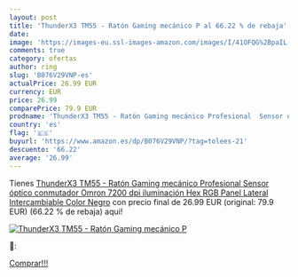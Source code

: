 ```yaml
---
layout: post
title: 'ThunderX3 TM55 - Ratón Gaming mecánico P al 66.22 % de rebaja'
date: 
image: 'https://images-eu.ssl-images-amazon.com/images/I/41OFQG%2BpaIL._SL200_.jpg'
comments: true
category: ofertas
author: ring
slug: 'B076V29VNP-es'
actualPrice: 26.99 EUR
currency: EUR
price: 26.99
comparePrice: 79.9 EUR
prodname: 'ThunderX3 TM55 - Ratón Gaming mecánico Profesional  Sensor óptico  conmutador Omron  7200 dpi  iluminación Hex RGB  Panel Lateral Intercambiable  Color Negro'
country: 'es'
flag: '🇪🇸'
buyurl: 'https://www.amazon.es/dp/B076V29VNP/?tag=tolees-21'
descuento: '66.22'
average: '26.99'
---
```


Tienes [ThunderX3 TM55 - Ratón Gaming mecánico Profesional  Sensor óptico  conmutador Omron  7200 dpi  iluminación Hex RGB  Panel Lateral Intercambiable  Color Negro](https://www.amazon.es/dp/B076V29VNP/?tag=tolees-21) con precio final de  26.99 EUR (original: 79.9 EUR) (66.22 %  de rebaja) aqui!

[![ThunderX3 TM55 - Ratón Gaming mecánico P](https://images-eu.ssl-images-amazon.com/images/I/41OFQG%2BpaIL._SL200_.jpg)](https://www.amazon.es/dp/B076V29VNP/?tag=tolees-21)

🔎:


[Comprar!!!](https://www.amazon.es/dp/B076V29VNP/?tag=tolees-21)
